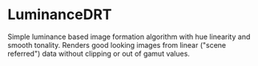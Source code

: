 # LuminanceDRT
Simple luminance based image formation algorithm with hue linearity and smooth tonality. Renders good looking images from linear ("scene referred") data without clipping or out of gamut values.
